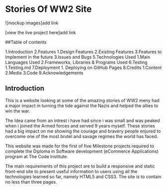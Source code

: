 # Stories Of WW2 Site

![mockup images]add link

[view the live project here]add link

##Table of contents

1.Introduction
2.Features
    1.Design Features
    2.Existing Features
    3.Features to Implement in the future 
3.Issues and Bugs
5.Technologies Used
    1.Main Languages Used
    2.Frameworks, Libraries & Programs Used
6.Testing
    1.Testing.md
7.Deployment
    1. Deploying on GitHub Pages
8.Credits
    1.Content
    2.Media
    3.Code
9.Acknowledgements

## Introduction

This is a website looking at some of the amazing stories of WW2 meny had a major impact in turning the tide against the Nazis and helped the allies to win the war.

The Idea came from an intrest i have had since i was small and was peaked when i joined the Armed forces and served 9 years myself. These stories had a big impact on me showing the courage and bravery people enjured to overcome one of the most brutel and savage regimes the world has faced.

This website was made for the first of five Milestone projects required to complete the Diploma in Software development (eCommerce Applications) program at The Code Institute.

The main requirements of this project are to build a responsive and static front-end site to present useful information to users using all the technologies learned so far, namely HTML5 and CSS3. The site is to contain no less than three pages.
